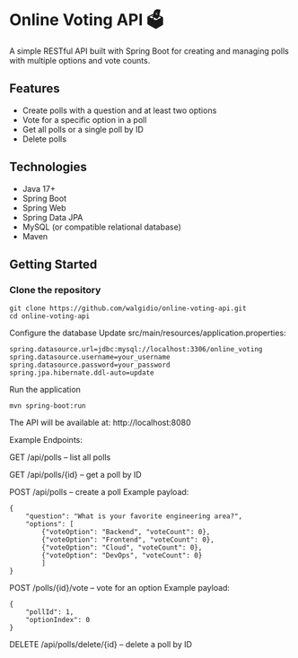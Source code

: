# Online Voting API 🗳️

A simple RESTful API built with Spring Boot for creating and managing polls with multiple options and vote counts.

## Features

- Create polls with a question and at least two options
- Vote for a specific option in a poll
- Get all polls or a single poll by ID
- Delete polls

## Technologies

- Java 17+
- Spring Boot
- Spring Web
- Spring Data JPA
- MySQL (or compatible relational database)
- Maven

## Getting Started

### Clone the repository

```
git clone https://github.com/walgidio/online-voting-api.git
cd online-voting-api
```

Configure the database
Update src/main/resources/application.properties:
```
spring.datasource.url=jdbc:mysql://localhost:3306/online_voting
spring.datasource.username=your_username
spring.datasource.password=your_password
spring.jpa.hibernate.ddl-auto=update
```
Run the application
```
mvn spring-boot:run
```
The API will be available at: http://localhost:8080

Example Endpoints:

GET /api/polls – list all polls

GET /api/polls/{id} – get a poll by ID

POST /api/polls – create a poll
Example payload:

```
{
    "question": "What is your favorite engineering area?",
    "options": [
        {"voteOption": "Backend", "voteCount": 0},
        {"voteOption": "Frontend", "voteCount": 0},
        {"voteOption": "Cloud", "voteCount": 0},
        {"voteOption": "DevOps", "voteCount": 0}
        ]
}
```
POST /polls/{id}/vote – vote for an option
Example payload:
```
{
    "pollId": 1,
    "optionIndex": 0
}
```
DELETE /api/polls/delete/{id} – delete a poll by ID
